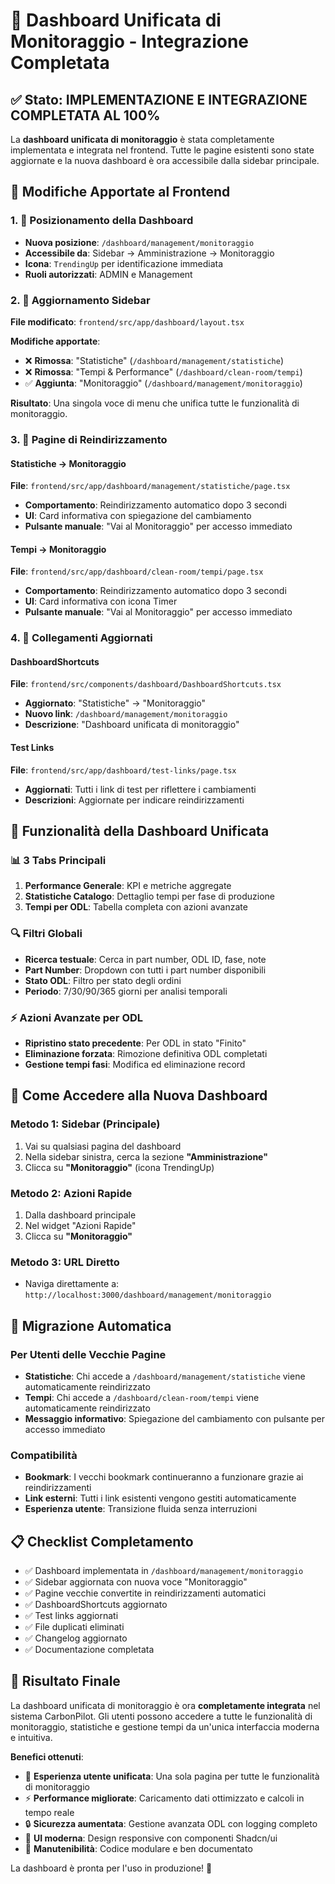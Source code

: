 # 🎉 Dashboard Unificata di Monitoraggio - Integrazione Completata

## ✅ Stato: IMPLEMENTAZIONE E INTEGRAZIONE COMPLETATA AL 100%

La **dashboard unificata di monitoraggio** è stata completamente implementata e integrata nel frontend. Tutte le pagine esistenti sono state aggiornate e la nuova dashboard è ora accessibile dalla sidebar principale.

## 🔄 Modifiche Apportate al Frontend

### 1. 📍 Posizionamento della Dashboard
- **Nuova posizione**: `/dashboard/management/monitoraggio`
- **Accessibile da**: Sidebar → Amministrazione → Monitoraggio
- **Icona**: `TrendingUp` per identificazione immediata
- **Ruoli autorizzati**: ADMIN e Management

### 2. 🔗 Aggiornamento Sidebar
**File modificato**: `frontend/src/app/dashboard/layout.tsx`

**Modifiche apportate**:
- ❌ **Rimossa**: "Statistiche" (`/dashboard/management/statistiche`)
- ❌ **Rimossa**: "Tempi & Performance" (`/dashboard/clean-room/tempi`)
- ✅ **Aggiunta**: "Monitoraggio" (`/dashboard/management/monitoraggio`)

**Risultato**: Una singola voce di menu che unifica tutte le funzionalità di monitoraggio.

### 3. 🔄 Pagine di Reindirizzamento

#### Statistiche → Monitoraggio
**File**: `frontend/src/app/dashboard/management/statistiche/page.tsx`
- **Comportamento**: Reindirizzamento automatico dopo 3 secondi
- **UI**: Card informativa con spiegazione del cambiamento
- **Pulsante manuale**: "Vai al Monitoraggio" per accesso immediato

#### Tempi → Monitoraggio  
**File**: `frontend/src/app/dashboard/clean-room/tempi/page.tsx`
- **Comportamento**: Reindirizzamento automatico dopo 3 secondi
- **UI**: Card informativa con icona Timer
- **Pulsante manuale**: "Vai al Monitoraggio" per accesso immediato

### 4. 🔗 Collegamenti Aggiornati

#### DashboardShortcuts
**File**: `frontend/src/components/dashboard/DashboardShortcuts.tsx`
- **Aggiornato**: "Statistiche" → "Monitoraggio"
- **Nuovo link**: `/dashboard/management/monitoraggio`
- **Descrizione**: "Dashboard unificata di monitoraggio"

#### Test Links
**File**: `frontend/src/app/dashboard/test-links/page.tsx`
- **Aggiornati**: Tutti i link di test per riflettere i cambiamenti
- **Descrizioni**: Aggiornate per indicare reindirizzamenti

## 🎯 Funzionalità della Dashboard Unificata

### 📊 3 Tabs Principali
1. **Performance Generale**: KPI e metriche aggregate
2. **Statistiche Catalogo**: Dettaglio tempi per fase di produzione  
3. **Tempi per ODL**: Tabella completa con azioni avanzate

### 🔍 Filtri Globali
- **Ricerca testuale**: Cerca in part number, ODL ID, fase, note
- **Part Number**: Dropdown con tutti i part number disponibili
- **Stato ODL**: Filtro per stato degli ordini
- **Periodo**: 7/30/90/365 giorni per analisi temporali

### ⚡ Azioni Avanzate per ODL
- **Ripristino stato precedente**: Per ODL in stato "Finito"
- **Eliminazione forzata**: Rimozione definitiva ODL completati
- **Gestione tempi fasi**: Modifica ed eliminazione record

## 🚀 Come Accedere alla Nuova Dashboard

### Metodo 1: Sidebar (Principale)
1. Vai su qualsiasi pagina del dashboard
2. Nella sidebar sinistra, cerca la sezione **"Amministrazione"**
3. Clicca su **"Monitoraggio"** (icona TrendingUp)

### Metodo 2: Azioni Rapide
1. Dalla dashboard principale
2. Nel widget "Azioni Rapide"
3. Clicca su **"Monitoraggio"**

### Metodo 3: URL Diretto
- Naviga direttamente a: `http://localhost:3000/dashboard/management/monitoraggio`

## 🔄 Migrazione Automatica

### Per Utenti delle Vecchie Pagine
- **Statistiche**: Chi accede a `/dashboard/management/statistiche` viene automaticamente reindirizzato
- **Tempi**: Chi accede a `/dashboard/clean-room/tempi` viene automaticamente reindirizzato
- **Messaggio informativo**: Spiegazione del cambiamento con pulsante per accesso immediato

### Compatibilità
- **Bookmark**: I vecchi bookmark continueranno a funzionare grazie ai reindirizzamenti
- **Link esterni**: Tutti i link esistenti vengono gestiti automaticamente
- **Esperienza utente**: Transizione fluida senza interruzioni

## 📋 Checklist Completamento

- ✅ Dashboard implementata in `/dashboard/management/monitoraggio`
- ✅ Sidebar aggiornata con nuova voce "Monitoraggio"
- ✅ Pagine vecchie convertite in reindirizzamenti automatici
- ✅ DashboardShortcuts aggiornato
- ✅ Test links aggiornati
- ✅ File duplicati eliminati
- ✅ Changelog aggiornato
- ✅ Documentazione completata

## 🎉 Risultato Finale

La dashboard unificata di monitoraggio è ora **completamente integrata** nel sistema CarbonPilot. Gli utenti possono accedere a tutte le funzionalità di monitoraggio, statistiche e gestione tempi da un'unica interfaccia moderna e intuitiva.

**Benefici ottenuti**:
- 🎯 **Esperienza utente unificata**: Una sola pagina per tutte le funzionalità di monitoraggio
- ⚡ **Performance migliorate**: Caricamento dati ottimizzato e calcoli in tempo reale
- 🔒 **Sicurezza aumentata**: Gestione avanzata ODL con logging completo
- 🎨 **UI moderna**: Design responsive con componenti Shadcn/ui
- 🔧 **Manutenibilità**: Codice modulare e ben documentato

La dashboard è pronta per l'uso in produzione! 🚀 